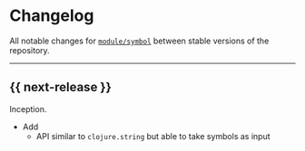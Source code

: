 # Changelog

All notable changes for [`module/symbol`](../) between stable versions of the
repository.


---


## {{ next-release }}

Inception.

- Add
    - API similar to `clojure.string` but able to take symbols as input
